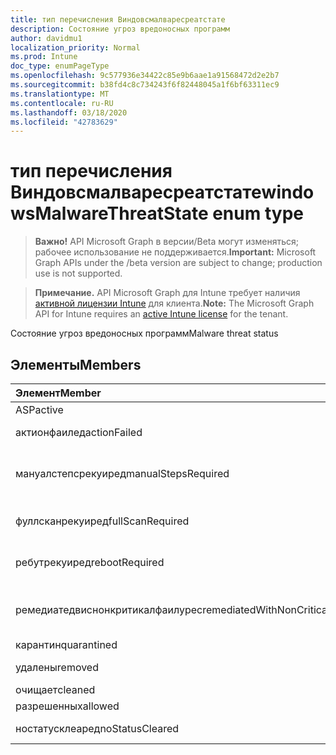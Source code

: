 ```yaml
---
title: тип перечисления Виндовсмалваресреатстате
description: Состояние угроз вредоносных программ
author: davidmu1
localization_priority: Normal
ms.prod: Intune
doc_type: enumPageType
ms.openlocfilehash: 9c577936e34422c85e9b6aae1a91568472d2e2b7
ms.sourcegitcommit: b38fd4c8c734243f6f82448045a1f6bf63311ec9
ms.translationtype: MT
ms.contentlocale: ru-RU
ms.lasthandoff: 03/18/2020
ms.locfileid: "42783629"
---
```

# <a name="windowsmalwarethreatstate-enum-type"></a><span data-ttu-id="72afd-103">тип перечисления Виндовсмалваресреатстате</span><span class="sxs-lookup"><span data-stu-id="72afd-103">windowsMalwareThreatState enum type</span></span>

> <span data-ttu-id="72afd-104">**Важно!** API Microsoft Graph в версии/Beta могут изменяться; рабочее использование не поддерживается.</span><span class="sxs-lookup"><span data-stu-id="72afd-104">**Important:** Microsoft Graph APIs under the /beta version are subject to change; production use is not supported.</span></span>

> <span data-ttu-id="72afd-105">**Примечание.** API Microsoft Graph для Intune требует наличия [активной лицензии Intune](https://go.microsoft.com/fwlink/?linkid=839381) для клиента.</span><span class="sxs-lookup"><span data-stu-id="72afd-105">**Note:** The Microsoft Graph API for Intune requires an [active Intune license](https://go.microsoft.com/fwlink/?linkid=839381) for the tenant.</span></span>

<span data-ttu-id="72afd-106">Состояние угроз вредоносных программ</span><span class="sxs-lookup"><span data-stu-id="72afd-106">Malware threat status</span></span>

## <a name="members"></a><span data-ttu-id="72afd-107">Элементы</span><span class="sxs-lookup"><span data-stu-id="72afd-107">Members</span></span>
|<span data-ttu-id="72afd-108">Элемент</span><span class="sxs-lookup"><span data-stu-id="72afd-108">Member</span></span>|<span data-ttu-id="72afd-109">Значение</span><span class="sxs-lookup"><span data-stu-id="72afd-109">Value</span></span>|<span data-ttu-id="72afd-110">Описание</span><span class="sxs-lookup"><span data-stu-id="72afd-110">Description</span></span>|
|:---|:---|:---|
|<span data-ttu-id="72afd-111">ASP</span><span class="sxs-lookup"><span data-stu-id="72afd-111">active</span></span>|<span data-ttu-id="72afd-112">нуль</span><span class="sxs-lookup"><span data-stu-id="72afd-112">0</span></span>|<span data-ttu-id="72afd-113">Активное</span><span class="sxs-lookup"><span data-stu-id="72afd-113">Active</span></span>|
|<span data-ttu-id="72afd-114">актионфаилед</span><span class="sxs-lookup"><span data-stu-id="72afd-114">actionFailed</span></span>|<span data-ttu-id="72afd-115">1,1</span><span class="sxs-lookup"><span data-stu-id="72afd-115">1</span></span>|<span data-ttu-id="72afd-116">Не удалось выполнить действие</span><span class="sxs-lookup"><span data-stu-id="72afd-116">Action failed</span></span>|
|<span data-ttu-id="72afd-117">мануалстепсрекуиред</span><span class="sxs-lookup"><span data-stu-id="72afd-117">manualStepsRequired</span></span>|<span data-ttu-id="72afd-118">2</span><span class="sxs-lookup"><span data-stu-id="72afd-118">2</span></span>|<span data-ttu-id="72afd-119">Требуются действия, выполняемые вручную</span><span class="sxs-lookup"><span data-stu-id="72afd-119">Manual steps required</span></span>|
|<span data-ttu-id="72afd-120">фуллсканрекуиред</span><span class="sxs-lookup"><span data-stu-id="72afd-120">fullScanRequired</span></span>|<span data-ttu-id="72afd-121">4</span><span class="sxs-lookup"><span data-stu-id="72afd-121">3</span></span>|<span data-ttu-id="72afd-122">Необходима полная проверка</span><span class="sxs-lookup"><span data-stu-id="72afd-122">Full scan required</span></span>|
|<span data-ttu-id="72afd-123">ребутрекуиред</span><span class="sxs-lookup"><span data-stu-id="72afd-123">rebootRequired</span></span>|<span data-ttu-id="72afd-124">4 </span><span class="sxs-lookup"><span data-stu-id="72afd-124">4</span></span>|<span data-ttu-id="72afd-125">Требуется перезагрузка</span><span class="sxs-lookup"><span data-stu-id="72afd-125">Reboot required</span></span>|
|<span data-ttu-id="72afd-126">ремедиатедвиснонкритикалфаилурес</span><span class="sxs-lookup"><span data-stu-id="72afd-126">remediatedWithNonCriticalFailures</span></span>|<span data-ttu-id="72afd-127">5 </span><span class="sxs-lookup"><span data-stu-id="72afd-127">5</span></span>|<span data-ttu-id="72afd-128">Исправлены ошибки, не связанные с критическими</span><span class="sxs-lookup"><span data-stu-id="72afd-128">Remediated with non critical failures</span></span> |
|<span data-ttu-id="72afd-129">карантин</span><span class="sxs-lookup"><span data-stu-id="72afd-129">quarantined</span></span>|<span data-ttu-id="72afd-130">6 </span><span class="sxs-lookup"><span data-stu-id="72afd-130">6</span></span>|<span data-ttu-id="72afd-131">Карантин</span><span class="sxs-lookup"><span data-stu-id="72afd-131">Quarantined</span></span>|
|<span data-ttu-id="72afd-132">удалены</span><span class="sxs-lookup"><span data-stu-id="72afd-132">removed</span></span>|<span data-ttu-id="72afd-133">7 </span><span class="sxs-lookup"><span data-stu-id="72afd-133">7</span></span>|<span data-ttu-id="72afd-134">Удаленные элементы</span><span class="sxs-lookup"><span data-stu-id="72afd-134">Removed</span></span>|
|<span data-ttu-id="72afd-135">очищает</span><span class="sxs-lookup"><span data-stu-id="72afd-135">cleaned</span></span>|<span data-ttu-id="72afd-136">8 </span><span class="sxs-lookup"><span data-stu-id="72afd-136">8</span></span>|<span data-ttu-id="72afd-137">Очищает</span><span class="sxs-lookup"><span data-stu-id="72afd-137">Cleaned</span></span>|
|<span data-ttu-id="72afd-138">разрешенных</span><span class="sxs-lookup"><span data-stu-id="72afd-138">allowed</span></span>|<span data-ttu-id="72afd-139">9 </span><span class="sxs-lookup"><span data-stu-id="72afd-139">9</span></span>|<span data-ttu-id="72afd-140">Разрешено</span><span class="sxs-lookup"><span data-stu-id="72afd-140">Allowed</span></span>|
|<span data-ttu-id="72afd-141">ностатусклеаред</span><span class="sxs-lookup"><span data-stu-id="72afd-141">noStatusCleared</span></span>|<span data-ttu-id="72afd-142">10 </span><span class="sxs-lookup"><span data-stu-id="72afd-142">10</span></span>|<span data-ttu-id="72afd-143">Без очистки состояния</span><span class="sxs-lookup"><span data-stu-id="72afd-143">No status cleared</span></span>|



